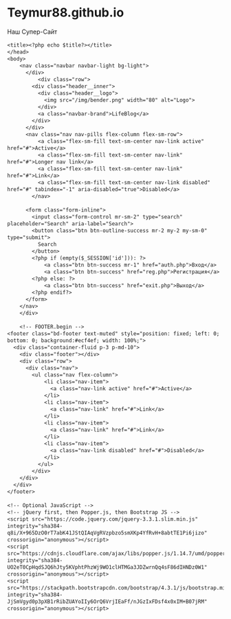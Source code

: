 # Teymur88.github.io
Наш Супер-Сайт
<?php session_start();?>
<!DOCTYPE html>
<html lang="ru">
  <head>
    <!-- Required meta tags -->
    <meta charset="utf-8">
    <meta name="viewport" content="width=device-width, initial-scale=1, shrink-to-fit=no">
    <!--User CSS-->
    <link rel="stylesheet" href="style.css">
    <!-- Bootstrap CSS -->
    <link rel="stylesheet" href="https://stackpath.bootstrapcdn.com/bootstrap/4.3.1/css/bootstrap.min.css" integrity="sha384-ggOyR0iXCbMQv3Xipma34MD+dH/1fQ784/j6cY/iJTQUOhcWr7x9JvoRxT2MZw1T" crossorigin="anonymous">

    <title><?php echo $title?></title>
    </head>
    <body>
        <nav class="navbar navbar-light bg-light">
          </div>          
              <div class="row">
            <div class="header__inner">
              <div class="header__logo">
                <img src="/img/bender.png" width="80" alt="Logo">
              </div>
              <a class="navbar-brand">LifeBlog</a>
            </div>
          </div>
          <nav class="nav nav-pills flex-column flex-sm-row">
              <a class="flex-sm-fill text-sm-center nav-link active" href="#">Active</a>
              <a class="flex-sm-fill text-sm-center nav-link" href="#">Longer nav link</a>
              <a class="flex-sm-fill text-sm-center nav-link" href="#">Link</a>
              <a class="flex-sm-fill text-sm-center nav-link disabled" href="#" tabindex="-1" aria-disabled="true">Disabled</a>
            </nav>
          
          <form class="form-inline">
            <input class="form-control mr-sm-2" type="search" placeholder="Search" aria-label="Search">
            <button class="btn btn-outline-success mr-2 my-2 my-sm-0" type="submit">
              Search
            </button>
            <?php if (empty($_SESSION['id'])): ?>
                <a class="btn btn-success mr-1" href="auth.php">Вход</a>    
                <a class="btn btn-success" href="reg.php">Регистрация</a>
            <?php else: ?>
                <a class="btn btn-success" href="exit.php">Выход</a>
            <?php endif?>
          </form>
        </nav>
        </div>
        
        <!-- FOOTER.begin -->
    <footer class="bd-footer text-muted" style="position: fixed; left: 0; bottom: 0; background:#ecf4ef; width: 100%;">
      <div class="container-fluid p-3 p-md-10">
        <div class="footer"></div>
        <div class="row">
          <div class="nav">
            <ul class="nav flex-column">
                <li class="nav-item">
                  <a class="nav-link active" href="#">Active</a>
                </li>
                <li class="nav-item">
                  <a class="nav-link" href="#">Link</a>
                </li>
                <li class="nav-item">
                  <a class="nav-link" href="#">Link</a>
                </li>
                <li class="nav-item">
                  <a class="nav-link disabled" href="#">Disabled</a>
                </li>
              </ul>
            </div>
        </div>
      </div>
    </footer>

    <!-- Optional JavaScript -->
    <!-- jQuery first, then Popper.js, then Bootstrap JS -->
    <script src="https://code.jquery.com/jquery-3.3.1.slim.min.js" integrity="sha384-q8i/X+965DzO0rT7abK41JStQIAqVgRVzpbzo5smXKp4YfRvH+8abtTE1Pi6jizo" crossorigin="anonymous"></script>
    <script src="https://cdnjs.cloudflare.com/ajax/libs/popper.js/1.14.7/umd/popper.min.js" integrity="sha384-UO2eT0CpHqdSJQ6hJty5KVphtPhzWj9WO1clHTMGa3JDZwrnQq4sF86dIHNDz0W1" crossorigin="anonymous"></script>
    <script src="https://stackpath.bootstrapcdn.com/bootstrap/4.3.1/js/bootstrap.min.js" integrity="sha384-JjSmVgyd0p3pXB1rRibZUAYoIIy6OrQ6VrjIEaFf/nJGzIxFDsf4x0xIM+B07jRM" crossorigin="anonymous"></script>
  </body>
</html>
      
